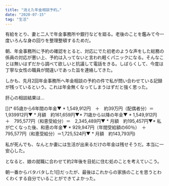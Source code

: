 ```yaml
---
title: "消えた年金相談予約…"
date: "2020-07-15"
tag: "生活"
---
```


有給をとり、妻と二人で年金事務所や銀行などを廻る。老後のことを鑑みて今一度いろんな身の回りを整理整頓するためだ。

朝、年金事務所に予約の確認をとると、対応にでた初老のような声をした総務の係員の対応が悪い上、予約は入ってないと言われ軽くパニックになる。そんなことは無いはずだから調べて欲しいと抗議して電話をきる。しばらくして、今度は丁寧な女性の職員が間違いであった旨を連絡してきた。

しかも、先月2回年金事務所へ年金相談の予約の件で私が問い合わせている記録が残っているという。これは年金無くなってしまうはずだと強く思った。

肝心の相談結果は...

[](* 65歳から6年間の年金▼  * 1,549,912円　＋　約39万円（配偶者分）＝　1,939912円▼  * 月額　約161,659円▼* 71歳から以降の年金▼  * 1,549,912円　＋　795,577円（和恵受給分）＝　2,345,489円▼  * 月額　約195,457円▼* 私が亡くなった後、和恵の年金▼  * 929,947円（年間受給額の60％）　＋　795,577円（和恵受給分）＝1,725,524円▼  * 月額　約143,793円)

私が死んでも、なんとか妻には生活が出来るだけの年金は残せそうだ。本当に一安心した。

となると、娘の就職に合わせて約2年後を目処に住む処のことを考えていこう。

朝一番からバタバタした1日だったが、最後はこれからの家族のことを思うとわくわくする自分でいることができてよかった。